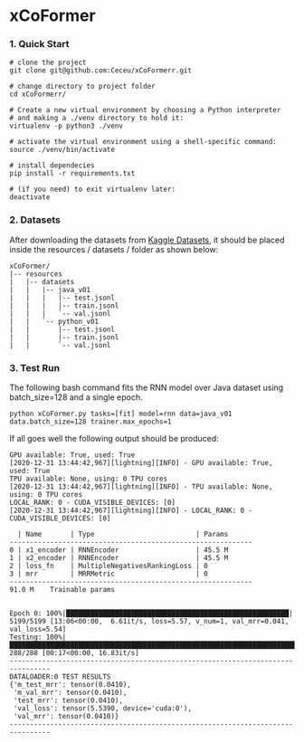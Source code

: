 # xCoFormer

### 1. Quick Start

```shell script
# clone the project 
git clone git@github.com:Ceceu/xCoFormerr.git

# change directory to project folder
cd xCoFormerr/

# Create a new virtual environment by choosing a Python interpreter 
# and making a ./venv directory to hold it:
virtualenv -p python3 ./venv

# activate the virtual environment using a shell-specific command:
source ./venv/bin/activate

# install dependecies
pip install -r requirements.txt

# (if you need) to exit virtualenv later:
deactivate
```

### 2. Datasets
After downloading the datasets from [Kaggle Datasets](https://www.kaggle.com/aldebbaran/code-search-datasets ), it should be placed inside the resources / datasets / folder as shown below:

```
xCoFormer/
|-- resources
|   |-- datasets
|   |   |-- java_v01
|   |   |   |-- test.jsonl
|   |   |   |-- train.jsonl
|   |   |   `-- val.jsonl
|   |   `-- python_v01
|   |       |-- test.jsonl
|   |       |-- train.jsonl
|   |       `-- val.jsonl
```

### 3. Test Run
The following bash command fits the RNN model over Java dataset using batch_size=128 and a single epoch.
```
python xCoFormer.py tasks=[fit] model=rnn data=java_v01 data.batch_size=128 trainer.max_epochs=1
```
If all goes well the following output should be produced:
```
GPU available: True, used: True
[2020-12-31 13:44:42,967][lightning][INFO] - GPU available: True, used: True
TPU available: None, using: 0 TPU cores
[2020-12-31 13:44:42,967][lightning][INFO] - TPU available: None, using: 0 TPU cores
LOCAL_RANK: 0 - CUDA_VISIBLE_DEVICES: [0]
[2020-12-31 13:44:42,967][lightning][INFO] - LOCAL_RANK: 0 - CUDA_VISIBLE_DEVICES: [0]

  | Name       | Type                         | Params
------------------------------------------------------------
0 | x1_encoder | RNNEncoder                   | 45.5 M
1 | x2_encoder | RNNEncoder                   | 45.5 M
2 | loss_fn    | MultipleNegativesRankingLoss | 0     
3 | mrr        | MRRMetric                    | 0     
------------------------------------------------------------
91.0 M    Trainable params


Epoch 0: 100%|███████████████████████████████████████████████████████| 5199/5199 [13:06<00:00,  6.61it/s, loss=5.57, v_num=1, val_mrr=0.041, val_loss=5.54]
Testing: 100%|███████████████████████████████████████████████████████████████████████████████████████████████████████████| 288/288 [00:17<00:00, 16.83it/s]
--------------------------------------------------------------------------------
DATALOADER:0 TEST RESULTS
{'m_test_mrr': tensor(0.0410),
 'm_val_mrr': tensor(0.0410),
 'test_mrr': tensor(0.0410),
 'val_loss': tensor(5.5390, device='cuda:0'),
 'val_mrr': tensor(0.0410)}
--------------------------------------------------------------------------------
```